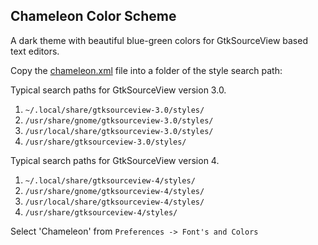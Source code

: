 ## Chameleon Color Scheme

A dark theme with beautiful blue-green colors for GtkSourceView based text editors.

Copy the [chameleon.xml](https://github.com/kuladog/gedit-color-scheme/blob/main/chameleon.xml) file into a folder of the style search path:

Typical search paths for GtkSourceView version 3.0.
1. `~/.local/share/gtksourceview-3.0/styles/`
2. `/usr/share/gnome/gtksourceview-3.0/styles/`
3. `/usr/local/share/gtksourceview-3.0/styles/`
4. `/usr/share/gtksourceview-3.0/styles/`

Typical search paths for GtkSourceView version 4.
1. `~/.local/share/gtksourceview-4/styles/`
2. `/usr/share/gnome/gtksourceview-4/styles/`
3. `/usr/local/share/gtksourceview-4/styles/`
4. `/usr/share/gtksourceview-4/styles/`

Select 'Chameleon' from `Preferences -> Font's and Colors`
